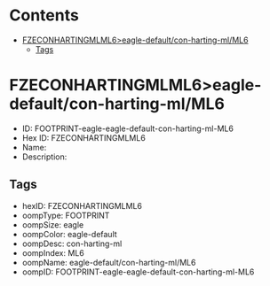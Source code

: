 



Contents
========

* [FZECONHARTINGMLML6>eagle-default/con-harting-ml/ML6](#fzeconhartingmlml6eagle-defaultcon-harting-mlml6)
	* [Tags](#tags)

# FZECONHARTINGMLML6>eagle-default/con-harting-ml/ML6

- ID: FOOTPRINT-eagle-eagle-default-con-harting-ml-ML6
- Hex ID: FZECONHARTINGMLML6
- Name: 
- Description: 

## Tags

- hexID: FZECONHARTINGMLML6
- oompType: FOOTPRINT
- oompSize: eagle
- oompColor: eagle-default
- oompDesc: con-harting-ml
- oompIndex: ML6
- oompName: eagle-default/con-harting-ml/ML6
- oompID: FOOTPRINT-eagle-eagle-default-con-harting-ml-ML6
